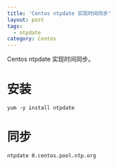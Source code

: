 ```yaml
---
title: 'Centos ntpdate 实现时间同步'
layout: post
tags:
  - ntpdate 
category: Centos
---
```

Centos ntpdate 实现时间同步。

<!--more-->

# 安装

```shell
yum -y install ntpdate
```

# 同步

```shell
ntpdate 0.centos.pool.ntp.org
```

